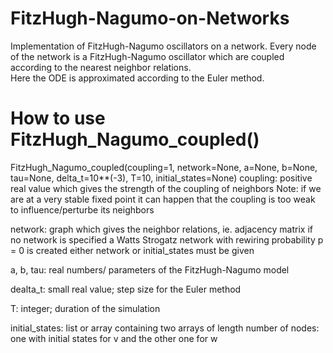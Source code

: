 # FitzHugh-Nagumo-on-Networks
Implementation of FitzHugh-Nagumo oscillators on a network.
Every node of the network is a FitzHugh-Nagumo oscillator which are coupled according to the nearest neighbor relations. \
Here the ODE is approximated according to the Euler method.

# How to use FitzHugh_Nagumo_coupled()
FitzHugh_Nagumo_coupled(coupling=1, network=None, a=None, b=None, tau=None, delta_t=10**(-3), T=10, initial_states=None)
coupling: positive real value which gives the strength of the coupling of neighbors
          Note: if we are at a very stable fixed point it can happen that the coupling is too weak to influence/perturbe its neighbors
          
network: graph which gives the neighbor relations, ie. adjacency matrix
         if no network is specified a Watts Strogatz network with rewiring probability p = 0 is created
         either network or initial_states must be given
         
a, b, tau: real numbers/ parameters of the FitzHugh-Nagumo model

dealta_t: small real value; step size for the Euler method

T: integer; duration of the simulation

initial_states: list or array containing two arrays of length number of nodes: one with initial states for v and the other one for w
          
